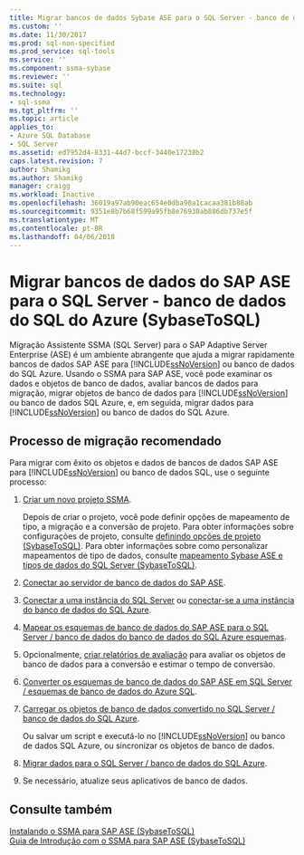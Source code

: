 ```yaml
---
title: Migrar bancos de dados Sybase ASE para o SQL Server - banco de dados SQL do Azure | Microsoft Docs
ms.custom: ''
ms.date: 11/30/2017
ms.prod: sql-non-specified
ms.prod_service: sql-tools
ms.service: ''
ms.component: ssma-sybase
ms.reviewer: ''
ms.suite: sql
ms.technology:
- sql-ssma
ms.tgt_pltfrm: ''
ms.topic: article
applies_to:
- Azure SQL Database
- SQL Server
ms.assetid: ed7952d4-8331-44d7-bccf-3440e17238b2
caps.latest.revision: 7
author: Shamikg
ms.author: Shamikg
manager: craigg
ms.workload: Inactive
ms.openlocfilehash: 36019a97ab90eac654e0dba90a1cacaa381b88ab
ms.sourcegitcommit: 9351e8b7b68f599a95fb8e76930ab886db737e5f
ms.translationtype: MT
ms.contentlocale: pt-BR
ms.lasthandoff: 04/06/2018
---
```

# <a name="migrating-sap-ase-databases-to-sql-server---azure-sql-database-sybasetosql"></a>Migrar bancos de dados do SAP ASE para o SQL Server - banco de dados do SQL do Azure (SybaseToSQL)
Migração Assistente SSMA (SQL Server) para o SAP Adaptive Server Enterprise (ASE) é um ambiente abrangente que ajuda a migrar rapidamente bancos de dados SAP ASE para [!INCLUDE[ssNoVersion](../../includes/ssnoversion_md.md)] ou banco de dados do SQL Azure. Usando o SSMA para SAP ASE, você pode examinar os dados e objetos de banco de dados, avaliar bancos de dados para migração, migrar objetos de banco de dados para [!INCLUDE[ssNoVersion](../../includes/ssnoversion_md.md)] ou banco de dados SQL Azure, e, em seguida, migrar dados para [!INCLUDE[ssNoVersion](../../includes/ssnoversion_md.md)] ou banco de dados do SQL Azure.  
  
## <a name="recommended-migration-process"></a>Processo de migração recomendado  
Para migrar com êxito os objetos e dados de bancos de dados SAP ASE para [!INCLUDE[ssNoVersion](../../includes/ssnoversion_md.md)] ou banco de dados SQL, use o seguinte processo:  
  
1.  [Criar um novo projeto SSMA](http://msdn.microsoft.com/en-us/11091d95-c488-48c3-891a-743cac94ac93).  
  
    Depois de criar o projeto, você pode definir opções de mapeamento de tipo, a migração e a conversão de projeto. Para obter informações sobre configurações de projeto, consulte [definindo opções de projeto &#40;SybaseToSQL&#41;](../../ssma/sybase/setting-project-options-sybasetosql.md). Para obter informações sobre como personalizar mapeamentos de tipo de dados, consulte [mapeamento Sybase ASE e tipos de dados do SQL Server &#40;SybaseToSQL&#41;](../../ssma/sybase/mapping-sybase-ase-and-sql-server-data-types-sybasetosql.md).  
  
2.  [Conectar ao servidor de banco de dados do SAP ASE](http://msdn.microsoft.com/en-us/a45a2330-9175-4c9e-af38-ef920e350614).  
  
3.  [Conectar a uma instância do SQL Server](http://msdn.microsoft.com/en-us/dd368a1a-45b0-40e9-b4d3-5cdb48c26606) ou [conectar-se a uma instância do banco de dados do SQL Azure](http://msdn.microsoft.com/en-us/9e77e4b0-40c0-455c-8431-ca5d43849aa7).  
  
4.  [Mapear os esquemas de banco de dados do SAP ASE para o SQL Server / banco de dados do banco de dados do SQL Azure esquemas](http://msdn.microsoft.com/en-us/2c927003-c49d-4fe1-8e3e-5b2899166268).  
  
5.  Opcionalmente, [criar relatórios de avaliação](http://msdn.microsoft.com/en-us/eb996b7c-1eef-4f73-b5e6-2fa6faf7336c) para avaliar os objetos de banco de dados para a conversão e estimar o tempo de conversão.  
  
6.  [Converter os esquemas de banco de dados do SAP ASE em SQL Server / esquemas de banco de dados do Azure SQL](http://msdn.microsoft.com/en-us/509cb65d-2f54-427a-83d7-37919cc4e3e3).  
  
7.  [Carregar os objetos de banco de dados convertido no SQL Server / banco de dados do SQL Azure](http://msdn.microsoft.com/en-us/4c59256f-99a8-4351-9559-a455813dbd06).  
  
    Ou salvar um script e executá-lo no [!INCLUDE[ssNoVersion](../../includes/ssnoversion_md.md)] ou banco de dados SQL Azure, ou sincronizar os objetos de banco de dados.  
  
8.  [Migrar dados para o SQL Server / banco de dados do SQL Azure](http://msdn.microsoft.com/en-us/54a39f5e-9250-4387-a3ae-eae47c799811).  
  
9. Se necessário, atualize seus aplicativos de banco de dados.  
  
## <a name="see-also"></a>Consulte também  
[Instalando o SSMA para SAP ASE &#40;SybaseToSQL&#41;](../../ssma/sybase/installing-ssma-for-sybase-sybasetosql.md)  
[Guia de Introdução com o SSMA para SAP ASE &#40;SybaseToSQL&#41;](../../ssma/sybase/getting-started-with-ssma-for-sybase-sybasetosql.md)  
  
